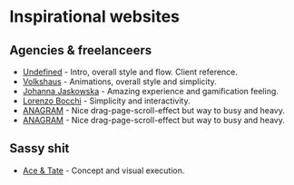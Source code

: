 
# Inspirational websites


## Agencies & freelanceers

* [Undefined](http://weareundefined.be) - Intro, overall style and flow. Client reference.
* [Volkshaus](https://www.volkshaus.ch/) - Animations, overall style and simplicity.
* [Johanna Jaskowska](http://jjjjjjjjjjjjjjjjjjjjjjjjjjjjjjjjjjjjjjjjjjjjjjjjjjjjjjjjjjjjjjj.jjaskowska.com/) - Amazing experience and gamification feeling.
* [Lorenzo Bocchi](http://www.lorenzobocchi.com/2017/portfolio/) - Simplicity and interactivity.
* [ANAGRAM](http://anagram.paris/) - Nice drag-page-scroll-effect but way to busy and heavy.
* [ANAGRAM](http://anagram.paris/) - Nice drag-page-scroll-effect but way to busy and heavy.


## Sassy shit

* [Ace & Tate](https://www.aceandtate.nl/lernert-sander) - Concept and visual execution.
